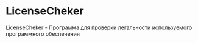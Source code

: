 # LicenseCheker
LicenseCheker - Программа для проверки легальности используемого программного обеспечения

